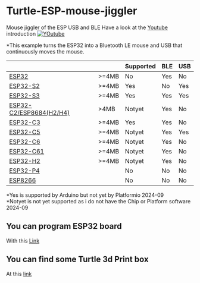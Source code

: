 # Turtle-ESP-mouse-jiggler

Mouse jiggler of the ESP USB and BLE
Have a look at the [Youtube](https://www.youtube.com/watch?v=TNNkfE2sDhM) introduction 
[![YOutube](Pictures/youtube.png)](https://www.youtube.com/watch?v=TNNkfE2sDhM)


*This example turns the ESP32 into a Bluetooth LE mouse and USB that continuously moves the mouse.

  
|||Supported |BLE |USB
|--|--|--|--|--|
|[ESP32](https://www.espressif.com/sites/default/files/documentation/esp32_datasheet_en.pdf)|>=4MB| No| Yes| No
|[ESP32-S2](https://www.espressif.com/sites/default/files/documentation/esp32-s2_datasheet_en.pdf)|>=4MB| Yes| No| Yes
|[ESP32-S3](https://www.espressif.com/sites/default/files/documentation/esp32-s3_datasheet_en.pdf)|>=4MB| Yes| Yes| Yes
|[ESP32-C2/ESP8684(H2/H4)](https://www.espressif.com/sites/default/files/documentation/esp8684_datasheet_en.pdf)|>4MB| Notyet |Yes |No
|[ESP32-C3](https://www.espressif.com/sites/default/files/documentation/esp32-c3_datasheet_en.pdf) |>=4MB|Yes |Yes |No
|[ESP32-C5](https://www.erlendervik.no/ESP32-C5%20Beta_ESP32-P4_ESP8686_ESP32-C3FH4X/ESP32_C5_Chip_Datasheet_V0.1_PRELIMINARY_EN.pdf) |>=4MB|Notyet |Yes |Yes
|[ESP32-C6](https://www.espressif.com/sites/default/files/documentation/esp32-c6_datasheet_en.pdf) |>=4MB|Notyet |Yes |No
|[ESP32-C61](https://www.espressif.com/en/news/ESP32-C61_SoC) |>=4MB|Notyet |Yes |No
|[ESP32-H2](https://www.espressif.com/sites/default/files/documentation/esp32-h2_datasheet_en.pdf) |>=4MB|Notyet |Yes |No
|[ESP32-P4](https://docs.espressif.com/projects/esp-idf/en/v5.3/esp32p4/esp-idf-en-v5.3-esp32p4.pdf) ||No |No |No
|[ESP8266](https://www.espressif.com/sites/default/files/documentation/0a-esp8266ex_datasheet_en.pdf) ||No |No |No

*Yes is supported by Arduino but not yet by Platformio 2024-09  
*Notyet is not yet supported as i do not have the Chip or Platform software 2024-09


## You can program ESP32 board 
With this [Link](https://emilespecialproducts.github.io/Turtle-ESP-mouse-jiggler-NimBLE/firmware/upload.html)

## You can find some Turtle 3d Print box 
At this [link](https://www.tinkercad.com/things/ebTFXCaYhMz-mouse-jiggler-of-the-esp-usb-and-ble)
